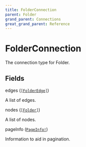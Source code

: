```yaml
---
title: FolderConnection
parent: Folder
grand_parent: Connections
great_grand_parent: Reference
---
```


# FolderConnection

The connection type for Folder.

## Fields

<div class="field-entry ">
  <span id="edges" class="field-name anchored">edges (<code><a href="/docs/reference/connection_type/folder_edge">[FolderEdge]</a></code>)</span>

  <div class="description-wrapper">
   <p>A list of edges.</p>

  </div>
</div>

<div class="field-entry ">
  <span id="nodes" class="field-name anchored">nodes (<code><a href="/docs/reference/object/folder">[Folder]</a></code>)</span>

  <div class="description-wrapper">
   <p>A list of nodes.</p>

  </div>
</div>

<div class="field-entry ">
  <span id="page_info" class="field-name anchored">pageInfo (<code><a href="/docs/reference/object/page_info">PageInfo!</a></code>)</span>

  <div class="description-wrapper">
   <p>Information to aid in pagination.</p>

  </div>
</div>

